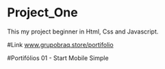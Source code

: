 # Project_One
This my project beginner in Html, Css and Javascript.

#Link
www.grupobraq.store/portifolio

#Portifólios
01 - Start Mobile Simple
